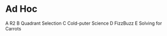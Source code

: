 # Ad Hoc

A   R2
B   Quadrant Selection
C   Cold-puter Science
D   FizzBuzz
E   Solving for Carrots
